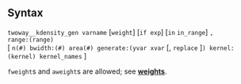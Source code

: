 ## Syntax

`twoway__kdensity_gen varname` \[`weight`\] \[`if exp`\] \[`in`
`in_range`\] `,`  
`range:(range)`  
\[ `n(#) bwidth:(#) area(#) generate:(yvar xvar`
\[, `replace` \]`) kernel:(kernel) kernel_names` \]

`fweight`s and `aweight`s are allowed; see
[<strong>weights</strong>](http://www.stata.com/help.cgi?weights).
